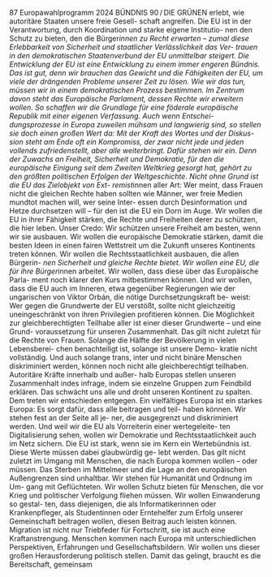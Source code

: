 87
Europawahlprogramm 2024
BÜNDNIS 90 / DIE GRÜNEN 
erlebt, wie autoritäre Staaten unsere freie Gesell-
schaft angreifen. Die EU ist in der Verantwortung, 
durch Koordination und starke eigene Institutio-
nen den Schutz zu bieten, den die Bürger*innen 
zu Recht erwarten – zumal diese Erlebbarkeit von 
Sicherheit und staatlicher Verlässlichkeit das Ver-
trauen in den demokratischen Staatenverbund der 
EU unmittelbar steigert.
Die Entwicklung der EU ist eine Entwicklung zu 
einem immer engeren Bündnis. Das ist gut, denn 
wir brauchen das Gewicht und die Fähigkeiten der 
EU, um viele der drängenden Probleme unserer 
Zeit zu lösen. Wie wir das tun, müssen wir in einem 
demokratischen Prozess bestimmen. Im Zentrum 
davon steht das Europäische Parlament, dessen 
Rechte wir erweitern wollen. So schaffen wir die 
Grundlage für eine föderale europäische Republik 
mit einer eigenen Verfassung. Auch wenn Entschei-
dungsprozesse in Europa zuweilen mühsam und 
langwierig sind, so stellen sie doch einen großen 
Wert da: Mit der Kraft des Wortes und der Diskus-
sion steht am Ende oft ein Kompromiss, der zwar 
nicht jede und jeden vollends zufriedenstellt, aber 
alle weiterbringt. Dafür stehen wir ein.
Denn der Zuwachs an Freiheit, Sicherheit und 
Demokratie, für den die europäische Einigung seit 
dem Zweiten Weltkrieg gesorgt hat, gehört zu den 
größten politischen Erfolgen der Weltgeschichte. 
Nicht ohne Grund ist die EU das Zielobjekt von Ext-
remist*innen aller Art: Wer meint, dass Frauen nicht 
die gleichen Rechte haben sollten wie Männer, wer 
freie Medien mundtot machen will, wer seine Inter-
essen durch Desinformation und Hetze durchsetzen 
will – für den ist die EU ein Dorn im Auge.
Wir wollen die EU in ihrer Fähigkeit stärken, die 
Rechte und Freiheiten derer zu schützen, die hier 
leben. Unser Credo: Wir schützen unsere Freiheit 
am besten, wenn wir sie ausbauen. Wir wollen die 
europäische Demokratie stärken, damit die besten 
Ideen in einen fairen Wettstreit um die Zukunft 
unseres Kontinents treten können. Wir wollen die 
Rechtsstaatlichkeit ausbauen, die allen Bürger*in-
nen Sicherheit und gleiche Rechte bietet. Wir 
wollen eine EU, die für ihre Bürger*innen arbeitet. 
Wir wollen, dass diese über das Europäische Parla-
ment noch klarer den Kurs mitbestimmen können. 
Und wir wollen, dass die EU auch im Inneren, etwa 
gegenüber Regierungen wie der ungarischen von 
Viktor Orbán, die nötige Durchsetzungskraft be-
weist: Wer gegen die Grundwerte der EU verstößt, 
sollte nicht gleichzeitig uneingeschränkt von ihren 
Privilegien profitieren können.
Die Möglichkeit zur gleichberechtigten Teilhabe 
aller ist einer dieser Grundwerte – und eine Grund-
voraussetzung für unseren Zusammenhalt. Das gilt 
nicht zuletzt für die Rechte von Frauen. Solange 
die Hälfte der Bevölkerung in vielen Lebensberei-
chen benachteiligt ist, solange ist unsere Demo-
kratie nicht vollständig. Und auch solange trans, 
inter und nicht binäre Menschen diskriminiert 
werden, können noch nicht alle gleichberechtigt 
teilhaben. Autoritäre Kräfte innerhalb und außer-
halb Europas stellen unseren Zusammenhalt indes 
infrage, indem sie einzelne Gruppen zum Feindbild 
erklären. Das schwächt uns alle und droht unseren 
Kontinent zu spalten. Dem treten wir entschieden 
entgegen. Ein vielfältiges Europa ist ein starkes 
Europa: Es sorgt dafür, dass alle beitragen und teil-
haben können. Wir stehen fest an der Seite all je-
ner, die ausgegrenzt und diskriminiert werden. Und 
weil wir die EU als Vorreiterin einer wertegeleite-
ten Digitalisierung sehen, wollen wir Demokratie 
und Rechtsstaatlichkeit auch im Netz sichern.
Die EU ist stark, wenn sie im Kern ein Wertebündnis 
ist. Diese Werte müssen dabei glaubwürdig ge-
lebt werden. Das gilt nicht zuletzt im Umgang mit 
Menschen, die nach Europa kommen wollen – oder 
müssen. Das Sterben im Mittelmeer und die Lage 
an den europäischen Außengrenzen sind unhaltbar. 
Wir stehen für Humanität und Ordnung im Um-
gang mit Geflüchteten. Wir wollen Schutz bieten für 
Menschen, die vor Krieg und politischer Verfolgung 
fliehen müssen. Wir wollen Einwanderung so gestal-
ten, dass diejenigen, die als Informatikerinnen oder 
Krankenpfleger, als Studentinnen oder Erntehelfer 
zum Erfolg unserer Gemeinschaft beitragen wollen, 
diesen Beitrag auch leisten können. Migration ist 
nicht nur Triebfeder für Fortschritt, sie ist auch eine 
Kraftanstrengung. Menschen kommen nach Europa 
mit unterschiedlichen Perspektiven, Erfahrungen 
und Gesellschaftsbildern. Wir wollen uns dieser 
großen Herausforderung politisch stellen. Damit 
das gelingt, braucht es die Bereitschaft, gemeinsam 
